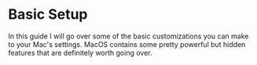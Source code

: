 # Basic Setup

In this guide I will go over some of the basic customizations you can make to your Mac's settings. MacOS contains some pretty powerful but hidden features that are definitely worth going over.
